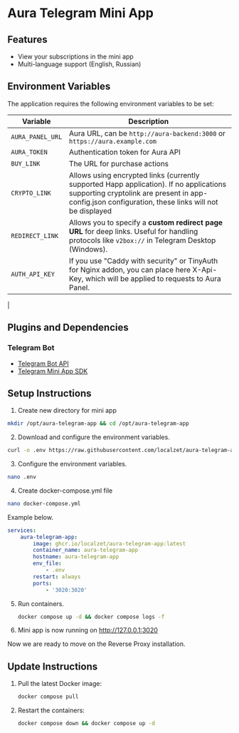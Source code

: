 # Aura Telegram Mini App

## Features

- View your subscriptions in the mini app
- Multi-language support (English, Russian)

## Environment Variables

The application requires the following environment variables to be set:

| Variable         | Description                                                                                                                                                                                   |
| ---------------- | --------------------------------------------------------------------------------------------------------------------------------------------------------------------------------------------- |
| `AURA_PANEL_URL` | Aura URL, can be `http://aura-backend:3000` or `https://aura.example.com`                                                                                                                     |
| `AURA_TOKEN`     | Authentication token for Aura API                                                                                                                                                             |
| `BUY_LINK`       | The URL for purchase actions                                                                                                                                                                  |
| `CRYPTO_LINK`    | Allows using encrypted links (currently supported Happ application). If no applications supporting cryptolink are present in app-config.json configuration, these links will not be displayed |
| `REDIRECT_LINK`  | Allows you to specify a **custom redirect page URL** for deep links. Useful for handling protocols like `v2box://` in Telegram Desktop (Windows).                                             |
| `AUTH_API_KEY`   | If you use "Caddy with security" or TinyAuth for Nginx addon, you can place here X-Api-Key, which will be applied to requests to Aura Panel.                                                  |

|

## Plugins and Dependencies

### Telegram Bot

- [Telegram Bot API](https://core.telegram.org/bots/api)
- [Telegram Mini App SDK](https://github.com/telegram-mini-apps)

## Setup Instructions

1. Create new directory for mini app

```bash
mkdir /opt/aura-telegram-app && cd /opt/aura-telegram-app
```

2. Download and configure the environment variables.

```bash
curl -o .env https://raw.githubusercontent.com/localzet/aura-telegram-app/refs/heads/main/.env.example
```

3. Configure the environment variables.

```bash
nano .env
```

4. Create docker-compose.yml file

```bash
nano docker-compose.yml
```

Example below.

```yaml
services:
    aura-telegram-app:
        image: ghcr.io/localzet/aura-telegram-app:latest
        container_name: aura-telegram-app
        hostname: aura-telegram-app
        env_file:
            - .env
        restart: always
        ports:
            - '3020:3020'
```

5. Run containers.
    ```bash
    docker compose up -d && docker compose logs -f
    ```
6. Mini app is now running on http://127.0.0.1:3020

Now we are ready to move on the Reverse Proxy installation.

## Update Instructions

1. Pull the latest Docker image:

    ```bash
    docker compose pull
    ```

2. Restart the containers:
    ```bash
    docker compose down && docker compose up -d
    ```
